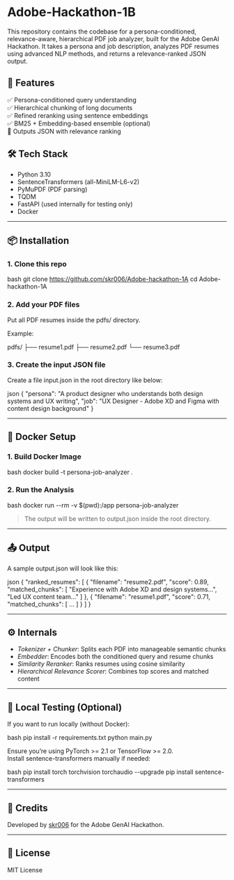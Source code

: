 # Adobe-Hackathon-1B
This repository contains the codebase for a persona-conditioned, relevance-aware, hierarchical PDF job analyzer, built for the Adobe GenAI Hackathon. It takes a persona and job description, analyzes PDF resumes using advanced NLP methods, and returns a relevance-ranked JSON output.

## 🚀 Features

✅ Persona-conditioned query understanding  
✅ Hierarchical chunking of long documents  
✅ Refined reranking using sentence embeddings  
✅ BM25 + Embedding-based ensemble (optional)  
🧾 Outputs JSON with relevance ranking  

## 🛠 Tech Stack

- Python 3.10
- SentenceTransformers (all-MiniLM-L6-v2)
- PyMuPDF (PDF parsing)
- TQDM
- FastAPI (used internally for testing only)
- Docker

---

## 📦 Installation

### 1. Clone this repo

bash
git clone https://github.com/skr006/Adobe-hackathon-1A
cd Adobe-hackathon-1A


### 2. Add your PDF files

Put all PDF resumes inside the pdfs/ directory.

Example:

pdfs/
├── resume1.pdf
├── resume2.pdf
└── resume3.pdf


### 3. Create the input JSON file

Create a file input.json in the root directory like below:

json
{
  "persona": "A product designer who understands both design systems and UX writing",
  "job": "UX Designer - Adobe XD and Figma with content design background"
}


---

## 🐳 Docker Setup

### 1. Build Docker Image

bash
docker build -t persona-job-analyzer .


### 2. Run the Analysis

bash
docker run --rm -v $(pwd):/app persona-job-analyzer


> The output will be written to output.json inside the root directory.

---

## 📤 Output

A sample output.json will look like this:

json
{
  "ranked_resumes": [
    {
      "filename": "resume2.pdf",
      "score": 0.89,
      "matched_chunks": [
        "Experience with Adobe XD and design systems...",
        "Led UX content team..."
      ]
    },
    {
      "filename": "resume1.pdf",
      "score": 0.71,
      "matched_chunks": [ ... ]
    }
  ]
}


---

## ⚙ Internals

- *Tokenizer + Chunker*: Splits each PDF into manageable semantic chunks
- *Embedder*: Encodes both the conditioned query and resume chunks
- *Similarity Reranker*: Ranks resumes using cosine similarity
- *Hierarchical Relevance Scorer*: Combines top scores and matched content

---

## 🧪 Local Testing (Optional)

If you want to run locally (without Docker):

bash
pip install -r requirements.txt
python main.py


Ensure you’re using PyTorch >= 2.1 or TensorFlow >= 2.0.  
Install sentence-transformers manually if needed:

bash
pip install torch torchvision torchaudio --upgrade
pip install sentence-transformers


---

## 🙏 Credits

Developed by [skr006](https://github.com/skr006) for the Adobe GenAI Hackathon.

---

## 📎 License

MIT License
